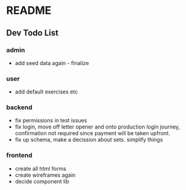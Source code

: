 # README

## Dev Todo List
### admin
* add seed data again - finalize

### user
* add default exercises etc

### backend
* fix permissions in test issues
* fix login, move off letter opener and onto production login journey, confirmation not required since payment will be taken upfront.
* fix up schema, make a decission about sets. simplify things

### frontend
* create all html forms
* create wireframes again
* decide component lib
